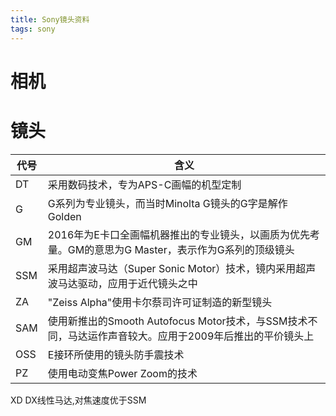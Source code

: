 ```yaml
---
title: Sony镜头资料
tags: sony
---
```

# 相机


# 镜头
|代号|含义|
|---|---|
|DT| 采用数码技术，专为APS-C画幅的机型定制
|G|	G系列为专业镜头，而当时Minolta G镜头的G字是解作Golden
|GM|	2016年为E卡口全画幅机器推出的专业镜头，以画质为优先考量。GM的意思为G Master，表示作为G系列的顶级镜头
|SSM|	采用超声波马达（Super Sonic Motor）技术，镜内采用超声波马达驱动，应用于近代镜头之中
|ZA|	"Zeiss Alpha"使用卡尔蔡司许可证制造的新型镜头
|SAM|	使用新推出的Smooth Autofocus Motor技术，与SSM技术不同，马达运作声音较大。应用于2009年后推出的平价镜头上
|OSS|	E接环所使用的镜头防手震技术
|PZ|	使用电动变焦Power Zoom的技术

XD DX线性马达,对焦速度优于SSM